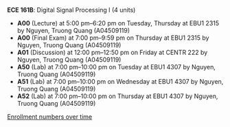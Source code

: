 **ECE 161B**: Digital Signal Processing I (4 units)

- **A00** (Lecture) at 5:00 pm–6:20 pm on Tuesday, Thursday at EBU1 2315 by Nguyen, Truong Quang (A04509119)
- **A00** (Final Exam) at 7:00 pm–9:59 pm on Thursday at EBU1 2315 by Nguyen, Truong Quang (A04509119)
- **A01** (Discussion) at 12:00 pm–12:50 pm on Friday at CENTR 222 by Nguyen, Truong Quang (A04509119)
- **A50** (Lab) at 7:00 pm–10:00 pm on Tuesday at EBU1 4307 by Nguyen, Truong Quang (A04509119)
- **A51** (Lab) at 7:00 pm–10:00 pm on Wednesday at EBU1 4307 by Nguyen, Truong Quang (A04509119)
- **A52** (Lab) at 7:00 pm–10:00 pm on Thursday at EBU1 4307 by Nguyen, Truong Quang (A04509119)

[Enrollment numbers over time](./ECE161B.tsv)
